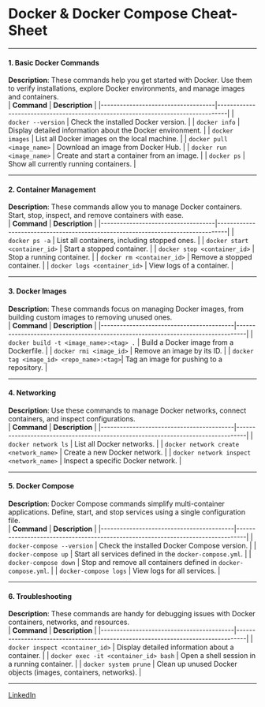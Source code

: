 # **Docker & Docker Compose Cheat-Sheet**

---

#### **1. Basic Docker Commands**
**Description**: These commands help you get started with Docker. Use them to verify installations, explore Docker environments, and manage images and containers.  
| **Command**                       | **Description**                                                                 |
|------------------------------------|---------------------------------------------------------------------------------|
| `docker --version`                | Check the installed Docker version.                                            |
| `docker info`                     | Display detailed information about the Docker environment.                     |
| `docker images`                   | List all Docker images on the local machine.                                   |
| `docker pull <image_name>`        | Download an image from Docker Hub.                                             |
| `docker run <image_name>`         | Create and start a container from an image.                                    |
| `docker ps`                       | Show all currently running containers.                                         |

---

#### **2. Container Management**
**Description**: These commands allow you to manage Docker containers. Start, stop, inspect, and remove containers with ease.  
| **Command**                       | **Description**                                                                 |
|------------------------------------|---------------------------------------------------------------------------------|
| `docker ps -a`                    | List all containers, including stopped ones.                                   |
| `docker start <container_id>`     | Start a stopped container.                                                     |
| `docker stop <container_id>`      | Stop a running container.                                                      |
| `docker rm <container_id>`        | Remove a stopped container.                                                    |
| `docker logs <container_id>`      | View logs of a container.                                                      |

---

#### **3. Docker Images**
**Description**: These commands focus on managing Docker images, from building custom images to removing unused ones.  
| **Command**                             | **Description**                                                                 |
|------------------------------------------|---------------------------------------------------------------------------------|
| `docker build -t <image_name>:<tag> .`   | Build a Docker image from a Dockerfile.                                        |
| `docker rmi <image_id>`                  | Remove an image by its ID.                                                    |
| `docker tag <image_id> <repo_name>:<tag>`| Tag an image for pushing to a repository.                                      |

---

#### **4. Networking**
**Description**: Use these commands to manage Docker networks, connect containers, and inspect configurations.  
| **Command**                              | **Description**                                                                 |
|------------------------------------------|---------------------------------------------------------------------------------|
| `docker network ls`                      | List all Docker networks.                                                      |
| `docker network create <network_name>`   | Create a new Docker network.                                                   |
| `docker network inspect <network_name>`  | Inspect a specific Docker network.                                             |

---

#### **5. Docker Compose**
**Description**: Docker Compose commands simplify multi-container applications. Define, start, and stop services using a single configuration file.  
| **Command**                             | **Description**                                                                 |
|------------------------------------------|---------------------------------------------------------------------------------|
| `docker-compose --version`              | Check the installed Docker Compose version.                                    |
| `docker-compose up`                     | Start all services defined in the `docker-compose.yml`.                        |
| `docker-compose down`                   | Stop and remove all containers defined in `docker-compose.yml`.                |
| `docker-compose logs`                   | View logs for all services.                                                    |

---

#### **6. Troubleshooting**
**Description**: These commands are handy for debugging issues with Docker containers, networks, and resources.  
| **Command**                              | **Description**                                                                 |
|------------------------------------------|---------------------------------------------------------------------------------|
| `docker inspect <container_id>`          | Display detailed information about a container.                                |
| `docker exec -it <container_id> bash`    | Open a shell session in a running container.                                   |
| `docker system prune`                    | Clean up unused Docker objects (images, containers, networks).                 |

---


[LinkedIn](https://www.linkedin.com/in/amitabh-devops/)